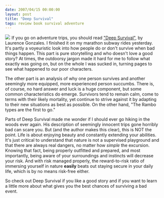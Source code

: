 ```yaml
---
date: 2007/04/15 00:00:00
layout: post
title: "Deep Survival"
tags: review book survival adventure
---
```


[<img class="floatRight" src="http://kurup.org/images/deep_survival.jpg">](http://www.amazon.com/gp/product/0393326152?ie=UTF8&tag=vinodkurupshomep&linkCode=as2&camp=1789&creative=9325&creativeASIN=0393326152)<img src="http://www.assoc-amazon.com/e/ir?t=vinodkurupshomep&l=as2&o=1&a=0393326152" width="1" height="1" border="0" alt="" style="border:none !important; margin:0px !important;" />  If you go on adventure trips, you should read ["Deep Survival"](http://www.amazon.com/gp/product/0393326152?ie=UTF8&tag=vinodkurupshomep&linkCode=as2&camp=1789&creative=9325&creativeASIN=0393326152), by Laurence Gonzales. I finished it on my marathon subway rides yesterday. It's partly a voyeuristic look into how people do or don't survive when bad things happen. This part is pure storytelling and who doesn't love a good story? At times, the outdoorsy jargon made it hard for me to follow what exactly was going on, but on the whole I was sucked in, turning pages to see what happened to our poor characters.

The other part is an analysis of why one person survives and another seemingly more equipped, more experienced person succumbs. There is, of course, no hard answer and luck is a huge component, but some common characteristics do emerge. Survivors tend to remain calm, come to terms with their likely mortality, yet continue to strive against it by adapting to their new situations as best as possible. On the other hand, "The Rambo types are the first to go."

Parts of Deep Survival made me wonder if I should ever go hiking in the woods ever again. His description of seemingly innocent trips gone horribly bad can scare you. But (and the author makes this clear), this is NOT the point. Life is about enjoying beauty and constantly extending your abilities. It's just critical to understand that nature is not a supervised playground and that there are always real dangers, no matter how _simple_ the excursion. Knowing that fact, being properly outfitted and prepared, and most importantly, being aware of your surroundings and instincts will decrease your risk. And with risk managed properly, the reward-to-risk ratio of immersing yourself in nature **easily** beats out staying secure in your daily life, which is by no means risk-free either.

So check out Deep Survival if you like a good story and if you want to learn a little more about what gives you the best chances of surviving a bad event.
